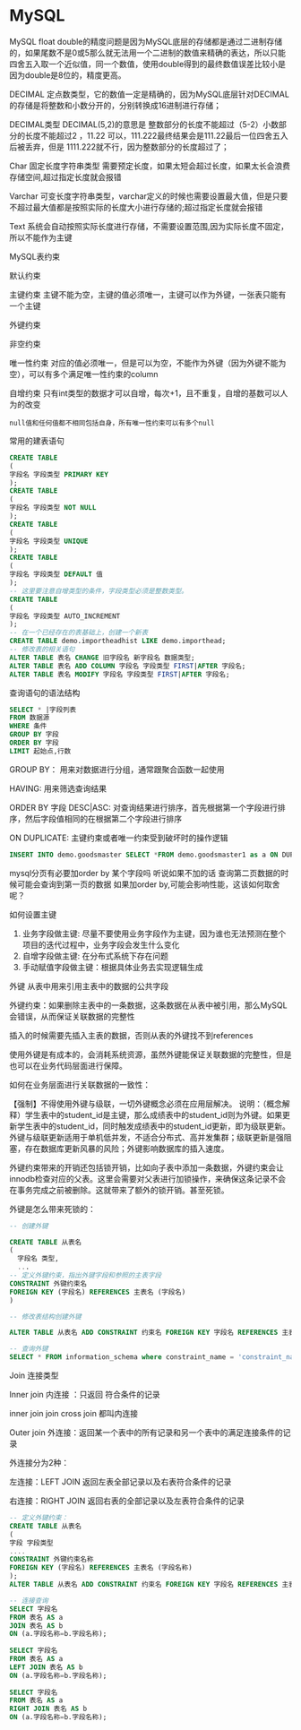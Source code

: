 # MySQL

MySQL float double的精度问题是因为MySQL底层的存储都是通过二进制存储的，如果尾数不是0或5那么就无法用一个二进制的数值来精确的表达，所以只能四舍五入取一个近似值，同一个数值，使用double得到的最终数值误差比较小是因为double是8位的，精度更高。



DECIMAL 定点数类型，它的数值一定是精确的，因为MySQL底层针对DECIMAL的存储是将整数和小数分开的，分别转换成16进制进行存储；

DECIMAL类型 DECIMAL(5,2)的意思是 整数部分的长度不能超过（5-2）小数部分的长度不能超过2 ，11.22 可以，111.222最终结果会是111.22最后一位四舍五入后被丢弃，但是 1111.222就不行，因为整数部分的长度超过了；



Char 固定长度字符串类型 需要预定长度，如果太短会超过长度，如果太长会浪费存储空间,超过指定长度就会报错

Varchar 可变长度字符串类型，varchar定义的时候也需要设置最大值，但是只要不超过最大值都是按照实际的长度大小进行存储的;超过指定长度就会报错

Text 系统会自动按照实际长度进行存储，不需要设置范围,因为实际长度不固定，所以不能作为主键

MySQL表约束

默认约束 

主键约束 主键不能为空，主键的值必须唯一，主键可以作为外键，一张表只能有一个主键

外键约束 

非空约束  

唯一性约束 对应的值必须唯一，但是可以为空，不能作为外键（因为外键不能为空），可以有多个满足唯一性约束的column

自增约束 只有int类型的数据才可以自增，每次+1，且不重复，自增的基数可以人为的改变

`null值和任何值都不相同包括自身，所有唯一性约束可以有多个null`

常用的建表语句

``` sql
CREATE TABLE
(
字段名 字段类型 PRIMARY KEY
);
CREATE TABLE
(
字段名 字段类型 NOT NULL
);
CREATE TABLE
(
字段名 字段类型 UNIQUE
);
CREATE TABLE
(
字段名 字段类型 DEFAULT 值
);
-- 这里要注意自增类型的条件，字段类型必须是整数类型。
CREATE TABLE
(
字段名 字段类型 AUTO_INCREMENT
);
-- 在一个已经存在的表基础上，创建一个新表
CREATE TABLE demo.importheadhist LIKE demo.importhead;
-- 修改表的相关语句
ALTER TABLE 表名 CHANGE 旧字段名 新字段名 数据类型;
ALTER TABLE 表名 ADD COLUMN 字段名 字段类型 FIRST|AFTER 字段名;
ALTER TABLE 表名 MODIFY 字段名 字段类型 FIRST|AFTER 字段名;
```

查询语句的语法结构

```sql
SELECT * |字段列表
FROM 数据源
WHERE 条件
GROUP BY 字段
ORDER BY 字段
LIMIT 起始点,行数
```

GROUP BY： 用来对数据进行分组，通常跟聚合函数一起使用

HAVING: 用来筛选查询结果

ORDER BY 字段 DESC|ASC: 对查询结果进行排序，首先根据第一个字段进行排序，然后字段值相同的在根据第二个字段进行排序

ON DUPLICATE: 主键约束或者唯一约束受到破坏时的操作逻辑

```sql
INSERT INTO demo.goodsmaster SELECT *FROM demo.goodsmaster1 as a ON DUPLICATE KEY UPDATE barcode = a.barcode,goodsname=a.goodsname;
```

mysql分页有必要加order by 某个字段吗 听说如果不加的话 查询第二页数据的时候可能会查询到第一页的数据 如果加order by,可能会影响性能，这该如何取舍呢？



如何设置主键

1. 业务字段做主键: 尽量不要使用业务字段作为主键，因为谁也无法预测在整个项目的迭代过程中，业务字段会发生什么变化
2. 自增字段做主键: 在分布式系统下存在问题
3. 手动赋值字段做主键：根据具体业务去实现逻辑生成



外键 从表中用来引用主表中的数据的公共字段

外键约束：如果删除主表中的一条数据，这条数据在从表中被引用，那么MySQL会错误，从而保证关联数据的完整性

插入的时候需要先插入主表的数据，否则从表的外键找不到references

使用外键是有成本的，会消耗系统资源，虽然外键能保证关联数据的完整性，但是也可以在业务代码层面进行保障。

如何在业务层面进行关联数据的一致性：



【强制】不得使用外键与级联，一切外键概念必须在应用层解决。 说明：（概念解释）学生表中的student_id是主键，那么成绩表中的student_id则为外键。如果更新学生表中的student_id，同时触发成绩表中的student_id更新，即为级联更新。外键与级联更新适用于单机低并发，不适合分布式、高并发集群；级联更新是强阻塞，存在数据库更新风暴的风险；外键影响数据库的插入速度。

外键约束带来的开销还包括锁开销，比如向子表中添加一条数据，外键约束会让innodb检查对应的父表。这里会需要对父表进行加锁操作，来确保这条记录不会在事务完成之前被删除。这就带来了额外的锁开销。甚至死锁。

外键是怎么带来死锁的：



``` sql
-- 创建外键

CREATE TABLE 从表名
(
  字段名 类型,
  ...
-- 定义外键约束，指出外键字段和参照的主表字段
CONSTRAINT 外键约束名
FOREIGN KEY (字段名) REFERENCES 主表名 (字段名)
)

-- 修改表结构创建外键

ALTER TABLE 从表名 ADD CONSTRAINT 约束名 FOREIGN KEY 字段名 REFERENCES 主表名 （字段名）; 

-- 查询外键
SELECT * FROM information_schema where constraint_name = 'constraint_name'
```



Join 连接类型

Inner join 内连接 ：只返回 符合条件的记录

inner join join cross join 都叫内连接

Outer join 外连接：返回某一个表中的所有记录和另一个表中的满足连接条件的记录

外连接分为2种：

左连接：LEFT JOIN 返回左表全部记录以及右表符合条件的记录

右连接：RIGHT JOIN 返回右表的全部记录以及左表符合条件的记录

``` sql
-- 定义外键约束：
CREATE TABLE 从表名
(
字段 字段类型
....
CONSTRAINT 外键约束名称
FOREIGN KEY (字段名) REFERENCES 主表名 (字段名称)
);
ALTER TABLE 从表名 ADD CONSTRAINT 约束名 FOREIGN KEY 字段名 REFERENCES 主表名 （字段名）;

-- 连接查询
SELECT 字段名
FROM 表名 AS a
JOIN 表名 AS b
ON (a.字段名称=b.字段名称);
 
SELECT 字段名
FROM 表名 AS a
LEFT JOIN 表名 AS b
ON (a.字段名称=b.字段名称);
 
SELECT 字段名
FROM 表名 AS a
RIGHT JOIN 表名 AS b
ON (a.字段名称=b.字段名称);
```







